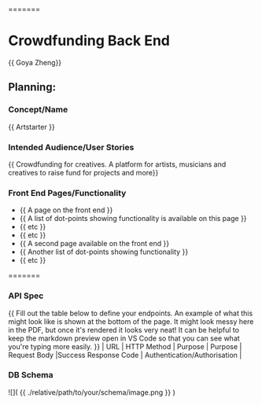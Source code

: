 =======

# Crowdfunding Back End

{{ Goya Zheng}}

## Planning:

### Concept/Name

{{ Artstarter }}

### Intended Audience/User Stories

{{ Crowdfunding for creatives. A platform for artists, musicians and creatives to raise fund for projects and more}}

### Front End Pages/Functionality

- {{ A page on the front end }}
- {{ A list of dot-points showing functionality is available on this page }}
- {{ etc }}
- {{ etc }}
- {{ A second page available on the front end }}
- {{ Another list of dot-points showing functionality }}
- {{ etc }}

=======

### API Spec

{{ Fill out the table below to define your endpoints. An example of what this might look like is shown at the bottom of the page. It might look messy here in the PDF, but once it's rendered it looks very neat! It can be helpful to keep the markdown preview open in VS Code so that you can see what you're typing more easily. }}
| URL | HTTP Method | Purpose | Purpose | Request Body |Success Response Code | Authentication/Authorisation |

### DB Schema

![]( {{ ./relative/path/to/your/schema/image.png }} )

